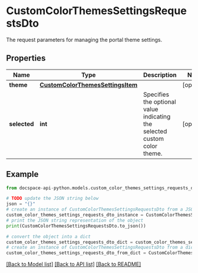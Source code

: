 # CustomColorThemesSettingsRequestsDto
The request parameters for managing the portal theme settings.

## Properties

Name | Type | Description | Notes
------------ | ------------- | ------------- | -------------
**theme** | [**CustomColorThemesSettingsItem**](CustomColorThemesSettingsItem.md) |  | [optional] 
**selected** | **int** | Specifies the optional value indicating the selected custom color theme. | [optional] 

## Example

```python
from docspace-api-python.models.custom_color_themes_settings_requests_dto import CustomColorThemesSettingsRequestsDto

# TODO update the JSON string below
json = "{}"
# create an instance of CustomColorThemesSettingsRequestsDto from a JSON string
custom_color_themes_settings_requests_dto_instance = CustomColorThemesSettingsRequestsDto.from_json(json)
# print the JSON string representation of the object
print(CustomColorThemesSettingsRequestsDto.to_json())

# convert the object into a dict
custom_color_themes_settings_requests_dto_dict = custom_color_themes_settings_requests_dto_instance.to_dict()
# create an instance of CustomColorThemesSettingsRequestsDto from a dict
custom_color_themes_settings_requests_dto_from_dict = CustomColorThemesSettingsRequestsDto.from_dict(custom_color_themes_settings_requests_dto_dict)
```
[[Back to Model list]](../README.md#documentation-for-models) [[Back to API list]](../README.md#documentation-for-api-endpoints) [[Back to README]](../README.md)


